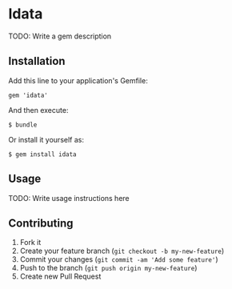 # Idata

TODO: Write a gem description

## Installation

Add this line to your application's Gemfile:

    gem 'idata'

And then execute:

    $ bundle

Or install it yourself as:

    $ gem install idata

## Usage

TODO: Write usage instructions here

## Contributing

1. Fork it
2. Create your feature branch (`git checkout -b my-new-feature`)
3. Commit your changes (`git commit -am 'Add some feature'`)
4. Push to the branch (`git push origin my-new-feature`)
5. Create new Pull Request
